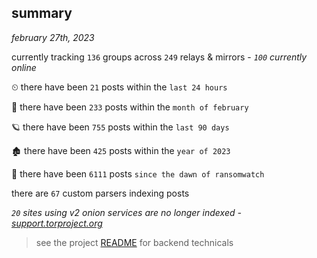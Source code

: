 
## summary
_february 27th, 2023_

currently tracking `136` groups across `249` relays & mirrors - _`100` currently online_

⏲ there have been `21` posts within the `last 24 hours`

🦈 there have been `233` posts within the `month of february`

🪐 there have been `755` posts within the `last 90 days`

🏚 there have been `425` posts within the `year of 2023`

🦕 there have been `6111` posts `since the dawn of ransomwatch`

there are `67` custom parsers indexing posts

_`20` sites using v2 onion services are no longer indexed - [support.torproject.org](https://support.torproject.org/onionservices/v2-deprecation/)_

> see the project [README](https://github.com/joshhighet/ransomwatch#ransomwatch--) for backend technicals
